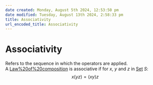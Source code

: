 ```yaml
---  
date created: Monday, August 5th 2024, 12:53:50 pm  
date modified: Tuesday, August 13th 2024, 2:58:33 pm  
title: Associativity  
url_encoded_title: Associativity  
---  
```

# Associativity  
Refers to the sequence in which the operators are applied.  
A [Law%20of%20composition](./Law%2520of%2520composition.md) is associative if for $x$, $y$ and $z$ in [Set](./Sets/Set.md) $S$:  
$$x(yz)=(xy)z$$